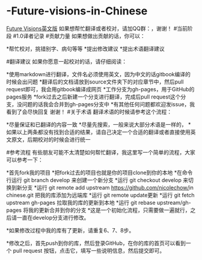 # -Future-visions-in-Chinese
[Future Visions英文版](http://news.microsoft.com/futurevisions/?from=singlemessage&isappinstalled=0)
如果想帮忙翻译或者校对，请加QQ群：，谢谢！
#当前阶段
#1.0译者记录
#贡献力量
如果想做出贡献的话，你可以：

*帮忙校对，挑错别字、病句等等
*提出修改建议
*提出术语翻译建议

#翻译建议
如果你愿意一起校对的话，请仔细阅读：

*使用markdown进行翻译，文件名必须使用英文，因为中文的话gitbook编译的时候会出问题
*翻译后的文档请放到source文件夹下的对应章节中，然后pull request即可，我会用gitbook编译成网页
*工作分支为gh-pages，用于GitHub的pages服务
*fork过去之后新建一个分支进行翻译，完成后pull request这个分支，没问题的话我会合并到gh-pages分支中
*有其他任何问题都欢迎发issue，我看到了会尽快回复
谢谢！
#关于术语
翻译术语的时候请参考这个流程：

*尽量保证和已翻译的内容一致
*尽量先搜索，一般来说大部分术语是一样的，
*如果以上两条都没有找到合适的结果，请自己决定一个合适的翻译或者直接使用英文原文，后期校对的时候会进行统一

#参考流程
有些朋友可能不太清楚如何帮忙翻译，我这里写一个简单的流程，大家可以参考一下：

*首先fork我的项目
*把fork过去的项目也就是你的项目clone到你的本地
*在命令行运行 git branch develop 来创建一个新分支
*运行 git checkout develop 来切换到新分支
*运行 git remote add upstream https://github.com/nicolechow/<future visions>in chinese.git 把我的库添加为远端库
*运行 git remote update更新
*运行 git fetch upstream gh-pages 拉取我的库的更新到本地
*运行 git rebase upstream/gh-pages 将我的更新合并到你的分支
*这是一个初始化流程，只需要做一遍就行，之后请一直在develop分支进行修改。

*如果修改过程中我的库有了更新，请重复6、7、8步。

*修改之后，首先push到你的库，然后登录GitHub，在你的库的首页可以看到一个 pull request 按钮，点击它，填写一些说明信息，然后提交即可。

